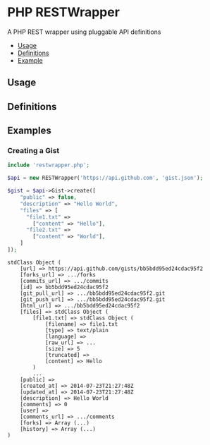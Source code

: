 PHP RESTWrapper
================

A PHP REST wrapper using pluggable API definitions

* [Usage](#usage)
* [Definitions](#definitions)
* [Example](#examples)

## Usage

## Definitions

## Examples

### Creating a Gist

```php
include 'restwrapper.php';

$api = new RESTWrapper('https://api.github.com', 'gist.json');

$gist = $api->Gist->create([
    "public" => false,
    "description" => "Hello World",
    "files" => [
      "file1.txt" =>
        ["content" => "Hello"],
      "file2.txt" =>
        ["content" => "World"],
    ]
]);
```

```
stdClass Object (
    [url] => https://api.github.com/gists/bb5bdd95ed24cdac95f2
    [forks_url] => .../forks
    [commits_url] => .../commits
    [id] => bb5bdd95ed24cdac95f2
    [git_pull_url] => .../bb5bdd95ed24cdac95f2.git
    [git_push_url] => .../bb5bdd95ed24cdac95f2.git
    [html_url] => .../bb5bdd95ed24cdac95f2
    [files] => stdClass Object (
        [file1.txt] => stdClass Object (
            [filename] => file1.txt
            [type] => text/plain
            [language] =>
            [raw_url] => ...
            [size] => 5
            [truncated] =>
            [content] => Hello
        )
        ...
    [public] =>
    [created_at] => 2014-07-23T21:27:48Z
    [updated_at] => 2014-07-23T21:27:48Z
    [description] => Hello World
    [comments] => 0
    [user] =>
    [comments_url] => .../comments
    [forks] => Array (...)
    [history] => Array (...)
)
```
